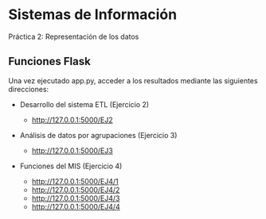 # Sistemas de Información
Práctica 2: Representación de los datos

## Funciones Flask
Una vez ejecutado app.py, acceder a los resultados mediante las siguientes direcciones:

- Desarrollo del sistema ETL (Ejercicio 2)
  - http://127.0.0.1:5000/EJ2

- Análisis de datos por agrupaciones (Ejercicio 3)
  - http://127.0.0.1:5000/EJ3

- Funciones del MIS (Ejercicio 4)
  - http://127.0.0.1:5000/EJ4/1
  - http://127.0.0.1:5000/EJ4/2
  - http://127.0.0.1:5000/EJ4/3
  - http://127.0.0.1:5000/EJ4/4
